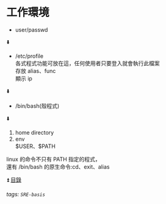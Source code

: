 # 工作環境

* user/passwd  

:arrow_down:  

* /etc/profile  
各式程式功能可放在這，任何使用者只要登入就會執行此檔案  
存放 alias、func  
顯示 ip

:arrow_down:  
* /bin/bash(殼程式)

:arrow_down:  

1. home directory  
2. env  
\$USER、\$PATH  

linux 的命令不只有 PATH 指定的程式，  
還有 /bin/bash 的原生命令:cd、exit、alias  

:arrow_double_up: [目錄](https://github.com/ict39/SRE-basis/blob/main/README.md)  
###### tags: `SRE-basis`
